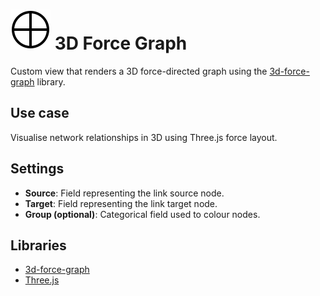 # ![](icon.svg) 3D Force Graph

Custom view that renders a 3D force-directed graph using the [3d-force-graph](https://github.com/vasturiano/3d-force-graph) library.

## Use case

Visualise network relationships in 3D using Three.js force layout.

## Settings

 - **Source**: Field representing the link source node.
 - **Target**: Field representing the link target node.
 - **Group (optional)**: Categorical field used to colour nodes.


## Libraries
 - [3d-force-graph](https://github.com/vasturiano/3d-force-graph)
 - [Three.js](https://threejs.org/)
